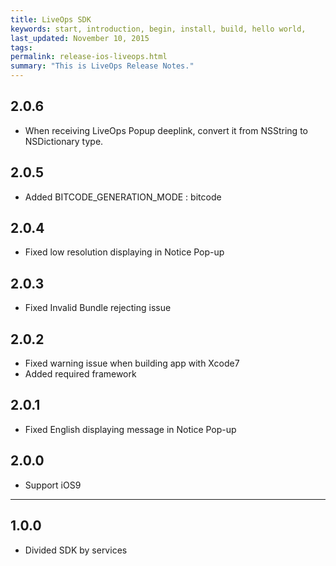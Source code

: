 ```yaml
---
title: LiveOps SDK
keywords: start, introduction, begin, install, build, hello world,
last_updated: November 10, 2015
tags: 
permalink: release-ios-liveops.html
summary: "This is LiveOps Release Notes."
---
```


## 2.0.6
* When receiving LiveOps Popup deeplink, convert it from NSString to NSDictionary type.

## 2.0.5
* Added BITCODE_GENERATION_MODE : bitcode

## 2.0.4
* Fixed low resolution displaying in Notice Pop-up

## 2.0.3
* Fixed Invalid Bundle rejecting issue

## 2.0.2
* Fixed warning issue when building app with Xcode7
* Added required framework

## 2.0.1
* Fixed English displaying message in Notice Pop-up

## 2.0.0
* Support iOS9

---

## 1.0.0
* Divided SDK by services
